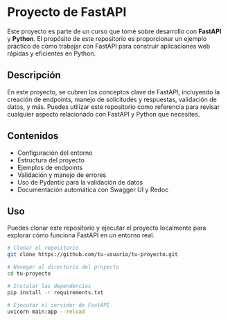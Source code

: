 # Proyecto de FastAPI

Este proyecto es parte de un curso que tomé sobre desarrollo con **FastAPI** y **Python**. El propósito de este repositorio es proporcionar un ejemplo práctico de cómo trabajar con FastAPI para construir aplicaciones web rápidas y eficientes en Python.

## Descripción

En este proyecto, se cubren los conceptos clave de FastAPI, incluyendo la creación de endpoints, manejo de solicitudes y respuestas, validación de datos, y más. Puedes utilizar este repositorio como referencia para revisar cualquier aspecto relacionado con FastAPI y Python que necesites.

## Contenidos

- Configuración del entorno
- Estructura del proyecto
- Ejemplos de endpoints
- Validación y manejo de errores
- Uso de Pydantic para la validación de datos
- Documentación automática con Swagger UI y Redoc

## Uso

Puedes clonar este repositorio y ejecutar el proyecto localmente para explorar cómo funciona FastAPI en un entorno real. 

```bash
# Clonar el repositorio
git clone https://github.com/tu-usuario/tu-proyecto.git

# Navegar al directorio del proyecto
cd tu-proyecto

# Instalar las dependencias
pip install -r requirements.txt

# Ejecutar el servidor de FastAPI
uvicorn main:app --reload
